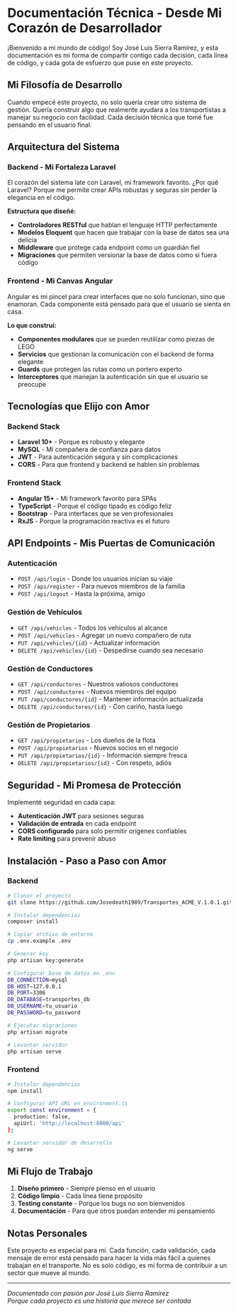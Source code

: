 # Documentación Técnica - Desde Mi Corazón de Desarrollador

¡Bienvenido a mi mundo de código! Soy José Luis Sierra Ramírez, y esta documentación es mi forma de compartir contigo cada decisión, cada línea de código, y cada gota de esfuerzo que puse en este proyecto.

## Mi Filosofía de Desarrollo

Cuando empecé este proyecto, no solo quería crear otro sistema de gestión. Quería construir algo que realmente ayudara a los transportistas a manejar su negocio con facilidad. Cada decisión técnica que tomé fue pensando en el usuario final.

## Arquitectura del Sistema

### Backend - Mi Fortaleza Laravel
El corazón del sistema late con Laravel, mi framework favorito. ¿Por qué Laravel? Porque me permite crear APIs robustas y seguras sin perder la elegancia en el código.

**Estructura que diseñé:**
- **Controladores RESTful** que hablan el lenguaje HTTP perfectamente
- **Modelos Eloquent** que hacen que trabajar con la base de datos sea una delicia
- **Middleware** que protege cada endpoint como un guardián fiel
- **Migraciones** que permiten versionar la base de datos como si fuera código

### Frontend - Mi Canvas Angular
Angular es mi pincel para crear interfaces que no solo funcionan, sino que enamoran. Cada componente está pensado para que el usuario se sienta en casa.

**Lo que construí:**
- **Componentes modulares** que se pueden reutilizar como piezas de LEGO
- **Servicios** que gestionan la comunicación con el backend de forma elegante
- **Guards** que protegen las rutas como un portero experto
- **Interceptores** que manejan la autenticación sin que el usuario se preocupe

## Tecnologías que Elijo con Amor

### Backend Stack
- **Laravel 10+** - Porque es robusto y elegante
- **MySQL** - Mi compañera de confianza para datos
- **JWT** - Para autenticación segura y sin complicaciones
- **CORS** - Para que frontend y backend se hablen sin problemas

### Frontend Stack
- **Angular 15+** - Mi framework favorito para SPAs
- **TypeScript** - Porque el código tipado es código feliz
- **Bootstrap** - Para interfaces que se ven profesionales
- **RxJS** - Porque la programación reactiva es el futuro

## API Endpoints - Mis Puertas de Comunicación

### Autenticación
- `POST /api/login` - Donde los usuarios inician su viaje
- `POST /api/register` - Para nuevos miembros de la familia
- `POST /api/logout` - Hasta la próxima, amigo

### Gestión de Vehículos
- `GET /api/vehicles` - Todos los vehículos al alcance
- `POST /api/vehicles` - Agregar un nuevo compañero de ruta
- `PUT /api/vehicles/{id}` - Actualizar información
- `DELETE /api/vehicles/{id}` - Despedirse cuando sea necesario

### Gestión de Conductores
- `GET /api/conductores` - Nuestros valiosos conductores
- `POST /api/conductores` - Nuevos miembros del equipo
- `PUT /api/conductores/{id}` - Mantener información actualizada
- `DELETE /api/conductores/{id}` - Con cariño, hasta luego

### Gestión de Propietarios
- `GET /api/propietarios` - Los dueños de la flota
- `POST /api/propietarios` - Nuevos socios en el negocio
- `PUT /api/propietarios/{id}` - Información siempre fresca
- `DELETE /api/propietarios/{id}` - Con respeto, adiós

## Seguridad - Mi Promesa de Protección

Implementé seguridad en cada capa:
- **Autenticación JWT** para sesiones seguras
- **Validación de entrada** en cada endpoint
- **CORS configurado** para solo permitir orígenes confiables
- **Rate limiting** para prevenir abuso

## Instalación - Paso a Paso con Amor

### Backend
```bash
# Clonar el proyecto
git clone https://github.com/Josedeath1989/Transportes_ACME_V.1.0.1.git

# Instalar dependencias
composer install

# Copiar archivo de entorno
cp .env.example .env

# Generar key
php artisan key:generate

# Configurar base de datos en .env
DB_CONNECTION=mysql
DB_HOST=127.0.0.1
DB_PORT=3306
DB_DATABASE=transportes_db
DB_USERNAME=tu_usuario
DB_PASSWORD=tu_password

# Ejecutar migraciones
php artisan migrate

# Levantar servidor
php artisan serve
```

### Frontend
```bash
# Instalar dependencias
npm install

# Configurar API URL en environment.ts
export const environment = {
  production: false,
  apiUrl: 'http://localhost:8000/api'
};

# Levantar servidor de desarrollo
ng serve
```

## Mi Flujo de Trabajo

1. **Diseño primero** - Siempre pienso en el usuario
2. **Código limpio** - Cada línea tiene propósito
3. **Testing constante** - Porque los bugs no son bienvenidos
4. **Documentación** - Para que otros puedan entender mi pensamiento

## Notas Personales

Este proyecto es especial para mí. Cada función, cada validación, cada mensaje de error está pensado para hacer la vida más fácil a quienes trabajan en el transporte. No es solo código, es mi forma de contribuir a un sector que mueve al mundo.

---

*Documentado con pasión por José Luis Sierra Ramírez*  
*Porque cada proyecto es una historia que merece ser contada*
